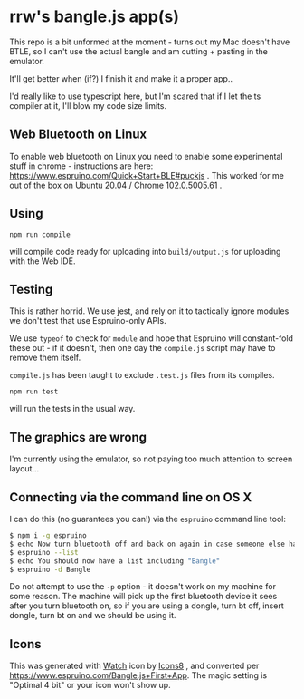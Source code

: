 # rrw's bangle.js app(s)

This repo is a bit unformed at the moment - turns out my Mac doesn't have
BTLE, so I can't use the actual bangle and am cutting + pasting in the
emulator.

It'll get better when (if?) I finish it and make it a proper app..

I'd really like to use typescript here, but I'm scared that if I let
the ts compiler at it, I'll blow my code size limits.

## Web Bluetooth on Linux

To enable web bluetooth on Linux you need to enable some experimental stuff in chrome - instructions are here:
https://www.espruino.com/Quick+Start+BLE#puckjs . This worked for me out of the box on Ubuntu 20.04 / Chrome 102.0.5005.61 .

## Using

```
npm run compile
```

will compile code ready for uploading into `build/output.js` for uploading with the Web IDE.

## Testing

This is rather horrid. We use jest, and rely on it to tactically ignore
modules we don't test that use Espruino-only APIs.

We use `typeof` to check for `module` and hope that Espruino will 
constant-fold these out - if it doesn't, then one day the `compile.js` 
script may have to remove them itself.

`compile.js` has been taught to exclude `.test.js` files from its
compiles.

```
npm run test
```

will run the tests in the usual way.

## The graphics are wrong

I'm currently using the emulator, so not paying too much attention to 
screen layout... 

## Connecting via the command line on OS X

I can do this (no guarantees you can!) via the `espruino` command line tool:

```sh
$ npm i -g espruino
$ echo Now turn bluetooth off and back on again in case someone else has the device locked.
$ espruino --list 
$ echo You should now have a list including "Bangle"
$ espruino -d Bangle
```

Do not attempt to use the `-p` option - it doesn't work on my machine for some reason. The machine will pick up the first bluetooth device it sees after you turn bluetooth on, so if you are using a dongle, turn bt off, insert dongle, turn bt on and we should be using it.

## Icons

This was generated with <a target="_blank" href="https://icons8.com/icon/A3c04Fnghx1E/watch">Watch</a> icon by <a target="_blank" href="https://icons8.com">Icons8</a> , and converted per https://www.espruino.com/Bangle.js+First+App. The magic setting is "Optimal 4 bit" or your icon won't show up.


